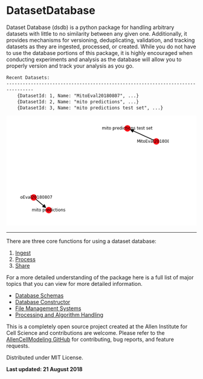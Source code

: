 # DatasetDatabase

Dataset Database (dsdb) is a python package for handling arbitrary datasets with little to no similarity between any given one. Additionally, it provides mechanisms for versioning, deduplicating, validation, and tracking datasets as they are ingested, processed, or created. While you do not have to use the database portions of this package, it is highly encouraged when conducting experiments and analysis as the database will allow you to properly version and track your analysis as you go.

```
Recent Datasets:
--------------------------------------------------------------------------------
    {DatasetId: 1, Name: "MitoEval20180807", ...}
    {DatasetId: 2, Name: "mito predictions", ...}
    {DatasetId: 3, Name: "mito predictions test set", ...}
```

![dataset network graph](./resources/dataset_graph.png)

---

There are three core functions for using a dataset database:

1. [Ingest](./ingest.md)
2. [Process](./process.md)
3. [Share](./share.md)

For a more detailed understanding of the package here is a full list of major topics that you can view for more detailed information.

* [Database Schemas](./schema.md)
* [Database Constructor](./constructor.md)
* [File Management Systems](./fms.md)
* [Processing and Algorithm Handling](./run.md)

This is a completely open source project created at the Allen Institute for Cell Science and contributions are welcome. Please refer to the [AllenCellModeling GitHub](https://github.com/allencellmodeling) for contributing, bug reports, and feature requests.

Distributed under MIT License.

**Last updated: 21 August 2018**
